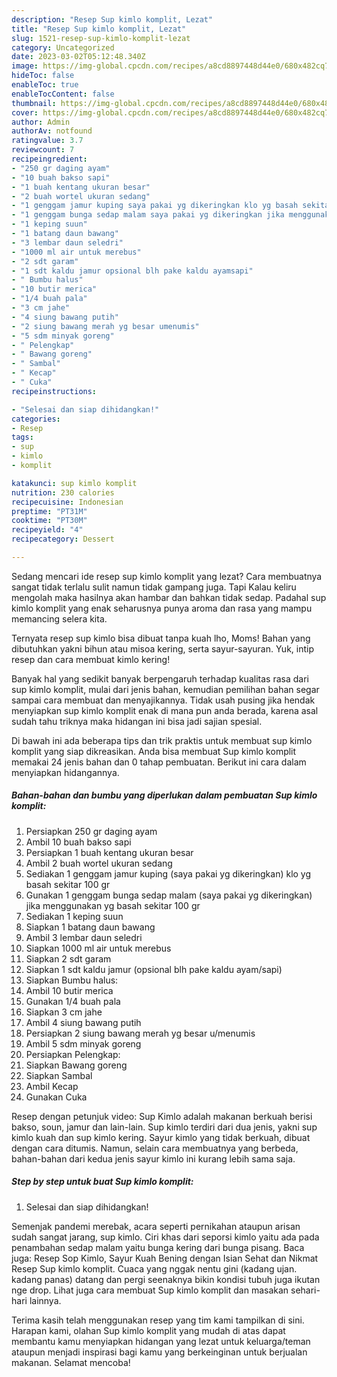 ```yaml
---
description: "Resep Sup kimlo komplit, Lezat"
title: "Resep Sup kimlo komplit, Lezat"
slug: 1521-resep-sup-kimlo-komplit-lezat
category: Uncategorized
date: 2023-03-02T05:12:48.340Z
image: https://img-global.cpcdn.com/recipes/a8cd8897448d44e0/680x482cq70/sup-kimlo-komplit-foto-resep-utama.jpg
hideToc: false
enableToc: true
enableTocContent: false
thumbnail: https://img-global.cpcdn.com/recipes/a8cd8897448d44e0/680x482cq70/sup-kimlo-komplit-foto-resep-utama.jpg
cover: https://img-global.cpcdn.com/recipes/a8cd8897448d44e0/680x482cq70/sup-kimlo-komplit-foto-resep-utama.jpg
author: Admin
authorAv: notfound
ratingvalue: 3.7
reviewcount: 7
recipeingredient:
- "250 gr daging ayam"
- "10 buah bakso sapi"
- "1 buah kentang ukuran besar"
- "2 buah wortel ukuran sedang"
- "1 genggam jamur kuping saya pakai yg dikeringkan klo yg basah sekitar 100 gr"
- "1 genggam bunga sedap malam saya pakai yg dikeringkan jika menggunakan yg basah sekitar 100 gr"
- "1 keping suun"
- "1 batang daun bawang"
- "3 lembar daun seledri"
- "1000 ml air untuk merebus"
- "2 sdt garam"
- "1 sdt kaldu jamur opsional blh pake kaldu ayamsapi"
- " Bumbu halus"
- "10 butir merica"
- "1/4 buah pala"
- "3 cm jahe"
- "4 siung bawang putih"
- "2 siung bawang merah yg besar umenumis"
- "5 sdm minyak goreng"
- " Pelengkap"
- " Bawang goreng"
- " Sambal"
- " Kecap"
- " Cuka"
recipeinstructions:

- "Selesai dan siap dihidangkan!"
categories:
- Resep
tags:
- sup
- kimlo
- komplit

katakunci: sup kimlo komplit 
nutrition: 230 calories
recipecuisine: Indonesian
preptime: "PT31M"
cooktime: "PT30M"
recipeyield: "4"
recipecategory: Dessert

---
```



Sedang mencari ide resep sup kimlo komplit yang lezat? Cara membuatnya sangat tidak terlalu sulit namun tidak gampang juga. Tapi Kalau keliru mengolah maka hasilnya akan hambar dan bahkan tidak sedap. Padahal sup kimlo komplit yang enak seharusnya punya aroma dan rasa yang mampu memancing selera kita.


Ternyata resep sup kimlo bisa dibuat tanpa kuah lho, Moms! Bahan yang dibutuhkan yakni bihun atau misoa kering, serta sayur-sayuran. Yuk, intip resep dan cara membuat kimlo kering!

Banyak hal yang sedikit banyak berpengaruh terhadap kualitas rasa dari sup kimlo komplit, mulai dari jenis bahan, kemudian pemilihan bahan segar sampai cara membuat dan menyajikannya. Tidak usah pusing jika hendak menyiapkan sup kimlo komplit enak di mana pun anda berada, karena asal sudah tahu triknya maka hidangan ini bisa jadi sajian spesial.


Di bawah ini ada beberapa tips dan trik praktis untuk membuat sup kimlo komplit yang siap dikreasikan. Anda bisa membuat Sup kimlo komplit memakai 24 jenis bahan dan 0 tahap pembuatan. Berikut ini cara dalam menyiapkan hidangannya.

<!--inarticleads1-->

##### Bahan-bahan dan bumbu yang diperlukan dalam pembuatan Sup kimlo komplit:

1. Persiapkan 250 gr daging ayam
1. Ambil 10 buah bakso sapi
1. Persiapkan 1 buah kentang ukuran besar
1. Ambil 2 buah wortel ukuran sedang
1. Sediakan 1 genggam jamur kuping (saya pakai yg dikeringkan) klo yg basah sekitar 100 gr
1. Gunakan 1 genggam bunga sedap malam (saya pakai yg dikeringkan) jika menggunakan yg basah sekitar 100 gr
1. Sediakan 1 keping suun
1. Siapkan 1 batang daun bawang
1. Ambil 3 lembar daun seledri
1. Siapkan 1000 ml air untuk merebus
1. Siapkan 2 sdt garam
1. Siapkan 1 sdt kaldu jamur (opsional blh pake kaldu ayam/sapi)
1. Siapkan  Bumbu halus:
1. Ambil 10 butir merica
1. Gunakan 1/4 buah pala
1. Siapkan 3 cm jahe
1. Ambil 4 siung bawang putih
1. Persiapkan 2 siung bawang merah yg besar u/menumis
1. Ambil 5 sdm minyak goreng
1. Persiapkan  Pelengkap:
1. Siapkan  Bawang goreng
1. Siapkan  Sambal
1. Ambil  Kecap
1. Gunakan  Cuka


Resep dengan petunjuk video: Sup Kimlo adalah makanan berkuah berisi bakso, soun, jamur dan lain-lain. Sup kimlo terdiri dari dua jenis, yakni sup kimlo kuah dan sup kimlo kering. Sayur kimlo yang tidak berkuah, dibuat dengan cara ditumis. Namun, selain cara membuatnya yang berbeda, bahan-bahan dari kedua jenis sayur kimlo ini kurang lebih sama saja. 

<!--inarticleads2-->

##### Step by step untuk buat Sup kimlo komplit:


1. Selesai dan siap dihidangkan!

Semenjak pandemi merebak, acara seperti pernikahan ataupun arisan sudah sangat jarang, sup kimlo. Ciri khas dari seporsi kimlo yaitu ada pada penambahan sedap malam yaitu bunga kering dari bunga pisang. Baca juga: Resep Sop Kimlo, Sayur Kuah Bening dengan Isian Sehat dan Nikmat Resep Sup kimlo komplit. Cuaca yang nggak nentu gini (kadang ujan. kadang panas) datang dan pergi seenaknya bikin kondisi tubuh juga ikutan nge drop. Lihat juga cara membuat Sup kimlo komplit dan masakan sehari-hari lainnya. 

Terima kasih telah menggunakan resep yang tim kami tampilkan di sini. Harapan kami, olahan Sup kimlo komplit yang mudah di atas dapat membantu kamu menyiapkan hidangan yang lezat untuk keluarga/teman ataupun menjadi inspirasi bagi kamu yang berkeinginan untuk berjualan makanan. Selamat mencoba!
